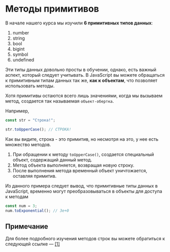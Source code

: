 # Методы примитивов

В начале нашего курса мы изучили **6 примитивных типов данных**:
1. number
2. string
3. bool
4. bigint
5. symbol
6. undefined

Эти типы данных довольно просты в обучении, однако, есть важный аспект, который следует учитывать. В JavaScript вы можете обращаться к примитивным типам данных так же, **как к объектам**, что позволяет использовать методы.

Хотя примитивы остаются всего лишь значениями, когда мы вызываем метод, создается так называемая `объект-обертка`.

Например,

```js
const str = "Строка!";

str.toUpperCase(); // СТРОКА!
```

Как вы видите, строка - это примитив, но несмотря на это, у нее есть множество методов.

1. При обращении к методу `toUpperCase()`, создается специальный объект, содержащий данный метод.
2. Метод объекта выполняется, возвращая новую строку.
3. После выполнения метода временный объект уничтожается, оставляя примитив.

Из данного примера следует вывод, что примитивные типы данных в JavaScript, временно могут преобразовываться в объекты для доступа к методам
```js
const num = 3;
num.toExponential(); // 3e+0
```

## Примечание

Для более подробного изучения методов строк вы можете обратиться к следующей ссылке — [[1]](https://learn.javascript.ru/string)